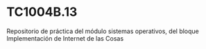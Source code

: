 TC1004B.13
===========

Repositorio de práctica del módulo sistemas operativos, del bloque Implementación de Internet de las Cosas